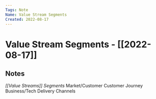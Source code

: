 ```yaml
---
Tags: Note
Name: Value Stream Segments
Created: 2022-08-17
---
```

# Value Stream Segments - [[2022-08-17]]
## Notes
*[[Value Streams]] Segments*
Market/Customer
Customer Journey
Business/Tech
Delivery Channels